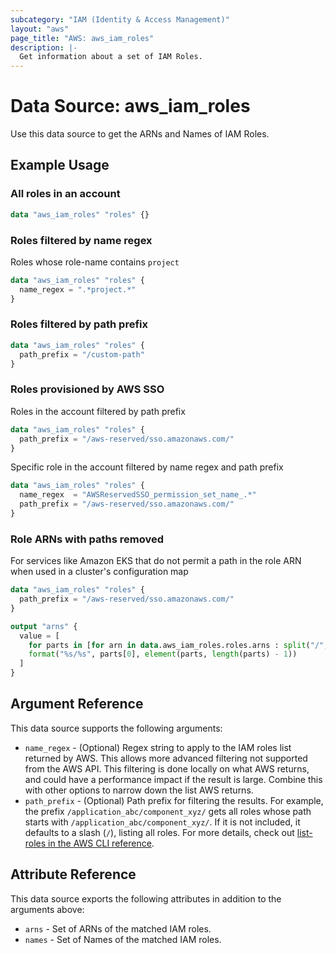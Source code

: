 ```yaml
---
subcategory: "IAM (Identity & Access Management)"
layout: "aws"
page_title: "AWS: aws_iam_roles"
description: |-
  Get information about a set of IAM Roles.
---
```


# Data Source: aws_iam_roles

Use this data source to get the ARNs and Names of IAM Roles.

## Example Usage

### All roles in an account

```terraform
data "aws_iam_roles" "roles" {}
```

### Roles filtered by name regex

Roles whose role-name contains `project`

```terraform
data "aws_iam_roles" "roles" {
  name_regex = ".*project.*"
}
```

### Roles filtered by path prefix

```terraform
data "aws_iam_roles" "roles" {
  path_prefix = "/custom-path"
}
```

### Roles provisioned by AWS SSO

Roles in the account filtered by path prefix

```terraform
data "aws_iam_roles" "roles" {
  path_prefix = "/aws-reserved/sso.amazonaws.com/"
}
```

Specific role in the account filtered by name regex and path prefix

```terraform
data "aws_iam_roles" "roles" {
  name_regex  = "AWSReservedSSO_permission_set_name_.*"
  path_prefix = "/aws-reserved/sso.amazonaws.com/"
}
```

### Role ARNs with paths removed

For services like Amazon EKS that do not permit a path in the role ARN when used in a cluster's configuration map

```terraform
data "aws_iam_roles" "roles" {
  path_prefix = "/aws-reserved/sso.amazonaws.com/"
}

output "arns" {
  value = [
    for parts in [for arn in data.aws_iam_roles.roles.arns : split("/", arn)] :
    format("%s/%s", parts[0], element(parts, length(parts) - 1))
  ]
}
```

## Argument Reference

This data source supports the following arguments:

* `name_regex` - (Optional) Regex string to apply to the IAM roles list returned by AWS. This allows more advanced filtering not supported from the AWS API. This filtering is done locally on what AWS returns, and could have a performance impact if the result is large. Combine this with other options to narrow down the list AWS returns.
* `path_prefix` - (Optional) Path prefix for filtering the results. For example, the prefix `/application_abc/component_xyz/` gets all roles whose path starts with `/application_abc/component_xyz/`. If it is not included, it defaults to a slash (`/`), listing all roles. For more details, check out [list-roles in the AWS CLI reference][1].

## Attribute Reference

This data source exports the following attributes in addition to the arguments above:

* `arns` - Set of ARNs of the matched IAM roles.
* `names` - Set of Names of the matched IAM roles.

[1]: https://awscli.amazonaws.com/v2/documentation/api/latest/reference/iam/list-roles.html
